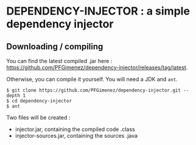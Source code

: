 # DEPENDENCY-INJECTOR : a simple dependency injector

## Downloading / compiling

You can find the latest compiled .jar here : https://github.com/PFGimenez/dependency-injector/releases/tag/latest.

Otherwise, you can compile it yourself. You will need a JDK and ```ant```.

    $ git clone https://github.com/PFGimenez/dependency-injector.git --depth 1
    $ cd dependency-injector
    $ ant

Two files will be created :
- injector.jar, containing the compiled code .class
- injector-sources.jar, containing the sources .java


